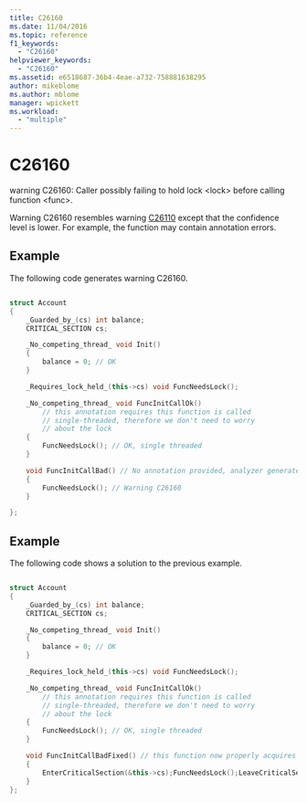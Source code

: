```yaml
---
title: C26160
ms.date: 11/04/2016
ms.topic: reference
f1_keywords:
  - "C26160"
helpviewer_keywords:
  - "C26160"
ms.assetid: e6518687-36b4-4eae-a732-758881638295
author: mikeblome
ms.author: mblome
manager: wpickett
ms.workload:
  - "multiple"
---
```

# C26160
warning C26160: Caller possibly failing to hold lock \<lock> before calling function \<func>.

 Warning C26160 resembles warning [C26110](../code-quality/c26110.md) except that the confidence level is lower. For example, the function may contain annotation errors.

## Example
 The following code generates warning C26160.

```cpp

struct Account
{
    _Guarded_by_(cs) int balance;
    CRITICAL_SECTION cs;

    _No_competing_thread_ void Init()
    {
        balance = 0; // OK
    }

    _Requires_lock_held_(this->cs) void FuncNeedsLock();

    _No_competing_thread_ void FuncInitCallOk()
        // this annotation requires this function is called
        // single-threaded, therefore we don't need to worry
        // about the lock
    {
        FuncNeedsLock(); // OK, single threaded
    }

    void FuncInitCallBad() // No annotation provided, analyzer generates warning
    {
        FuncNeedsLock(); // Warning C26160
    }

};
```

## Example
 The following code shows a solution to the previous example.

```cpp

struct Account
{
    _Guarded_by_(cs) int balance;
    CRITICAL_SECTION cs;

    _No_competing_thread_ void Init()
    {
        balance = 0; // OK
    }

    _Requires_lock_held_(this->cs) void FuncNeedsLock();

    _No_competing_thread_ void FuncInitCallOk()
        // this annotation requires this function is called
        // single-threaded, therefore we don't need to worry
        // about the lock
    {
        FuncNeedsLock(); // OK, single threaded
    }

    void FuncInitCallBadFixed() // this function now properly acquires (and releases) the lock
    {
        EnterCriticalSection(&this->cs);FuncNeedsLock();LeaveCriticalSection(&this->cs);
    }
};
```
